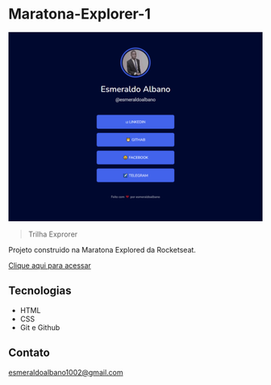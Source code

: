 # Maratona-Explorer-1

![preview](./github/preview.png)

> Trilha Exprorer

Projeto construido na Maratona Explored da Rocketseat.

[Clique aqui para acessar](https://esmeraldo-albano.github.io/code/)

## Tecnologias

- HTML
- CSS
- Git e Github

## Contato

esmeraldoalbano1002@gmail.com